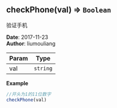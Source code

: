 ## checkPhone(val) ⇒ <code>Boolean</code>
<p>验证手机</p>

**Date**: 2017-11-23  
**Author**: liumouliang  

| Param | Type |
| --- | --- |
| val | <code>string</code> | 

**Example**  
```javascript
//开头为1的11位数字
checkPhone(val)
```

